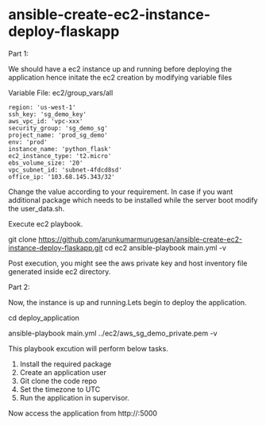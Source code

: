 # ansible-create-ec2-instance-deploy-flaskapp

Part 1: 

We should have a ec2 instance up and running before deploying the application hence initate the ec2 creation by modifying variable files

Variable File: ec2/group_vars/all
  
    region: 'us-west-1'
    ssh_key: 'sg_demo_key'
    aws_vpc_id: 'vpc-xxx'
    security_group: 'sg_demo_sg'
    project_name: 'prod_sg_demo'
    env: 'prod'
    instance_name: 'python_flask'
    ec2_instance_type: 't2.micro'
    ebs_volume_size: '20'
    vpc_subnet_id: 'subnet-4fdcd8sd'
    office_ip: '103.68.145.343/32'
    
Change the value according to your requirement. In case if you want additional package which needs to be installed while the server boot modify the user_data.sh.

Execute ec2 playbook. 

git clone https://github.com/arunkumarmurugesan/ansible-create-ec2-instance-deploy-flaskapp.git
cd ec2
ansible-playbook main.yml -v

Post execution, you might see the aws private key and host inventory file generated inside ec2 directory. 

Part 2: 

Now, the instance is up and running.Lets begin to deploy the application.

cd deploy_application

ansible-playbook main.yml ../ec2/aws_sg_demo_private.pem -v

This playbook excution will perform below tasks.
  1. Install the required package
  2. Create an application user
  3. Git clone the code repo
  4. Set the timezone to UTC
  5. Run the application in supervisor.
  
Now access the application from http://<ipaddressoftheinstance>:5000
